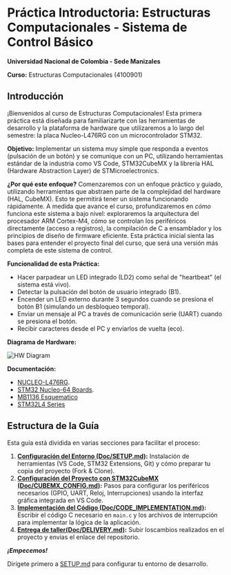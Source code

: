 # Práctica Introductoria: Estructuras Computacionales - Sistema de Control Básico

**Universidad Nacional de Colombia - Sede Manizales**

**Curso:** Estructuras Computacionales (4100901)

## Introducción

¡Bienvenidos al curso de Estructuras Computacionales! Esta primera práctica está diseñada para familiarizarte con las herramientas de desarrollo y la plataforma de hardware que utilizaremos a lo largo del semestre: la placa Nucleo-L476RG con un microcontrolador STM32.

**Objetivo:** Implementar un sistema muy simple que responda a eventos (pulsación de un botón) y se comunique con un PC, utilizando herramientas estándar de la industria como VS Code, STM32CubeMX y la librería HAL (Hardware Abstraction Layer) de STMicroelectronics.

**¿Por qué este enfoque?**
Comenzaremos con un enfoque práctico y guiado, utilizando herramientas que abstraen parte de la complejidad del hardware (HAL, CubeMX). Esto te permitirá tener un sistema funcionando rápidamente. A medida que avance el curso, profundizaremos en *cómo* funciona este sistema a bajo nivel: exploraremos la arquitectura del procesador ARM Cortex-M4, cómo se controlan los periféricos directamente (acceso a registros), la compilación de C a ensamblador y los principios de diseño de firmware eficiente. Esta práctica inicial sienta las bases para entender el proyecto final del curso, que será una versión más completa de este sistema de control.

**Funcionalidad de esta Práctica:**
*   Hacer parpadear un LED integrado (LD2) como señal de "heartbeat" (el sistema está vivo).
*   Detectar la pulsación del botón de usuario integrado (B1).
*   Encender un LED externo durante 3 segundos cuando se presiona el botón B1 (simulando un desbloqueo temporal).
*   Enviar un mensaje al PC a través de comunicación serie (UART) cuando se presiona el botón.
*   Recibir caracteres desde el PC y enviarlos de vuelta (eco).

**Diagrama de Hardware:**

![HW Diagram](Doc/assets/hw_diagram.png)

**Documentación:**

*  [NUCLEO-L476RG](https://www.st.com/en/evaluation-tools/nucleo-l476rg.html).
*  [STM32 Nucleo-64 Boards](https://www.st.com/resource/en/user_manual/um1724-stm32-nucleo64-boards-mb1136-stmicroelectronics.pdf).
*  [MB1136 Esquematico](https://www.st.com/resource/en/schematic_pack/mb1136-default-c03_schematic.pdf)
*  [STM32L4 Series](https://www.st.com/resource/en/product_presentation/microcontrollers-stm32l4-series-product-overview.pdf)

## Estructura de la Guía

Esta guía está dividida en varias secciones para facilitar el proceso:

1.  **[Configuración del Entorno (Doc/SETUP.md)](Doc/SETUP.md):** Instalación de herramientas (VS Code, STM32 Extensions, Git) y cómo preparar tu copia del proyecto (Fork & Clone).
2.  **[Configuración del Proyecto con STM32CubeMX (Doc/CUBEMX_CONFIG.md)](Doc/CUBEMX_CONFIG.md):** Pasos para configurar los periféricos necesarios (GPIO, UART, Reloj, Interrupciones) usando la interfaz gráfica integrada en VS Code.
3.  **[Implementación del Código (Doc/CODE_IMPLEMENTATION.md)](Doc/CODE_IMPLEMENTATION.md):** Escribir el código C necesario en `main.c` y los archivos de interrupción para implementar la lógica de la aplicación.
4.  **[Entrega de taller(Doc/DELIVERY.md)](Doc/DELIVERY.md):** Subir loscambios realizados en el proyecto y envias el enlace del repositorio.

***¡Empecemos!***

Dirígete primero a [SETUP.md](Doc/SETUP.md) para configurar tu entorno de desarrollo.
